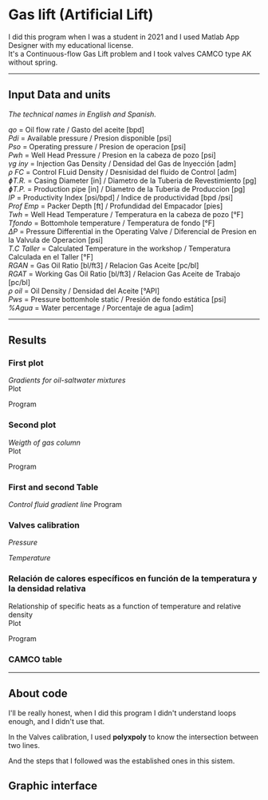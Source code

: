 # **Gas lift (Artificial Lift)**
I did this program when I was a student in 2021 and I used Matlab App Designer with my educational license.   
It's a Continuous-flow Gas Lift problem and I took valves CAMCO type AK without spring.   
_____   
## **Input Data and units**
*The technical names in English and Spanish.* 

*qo* = Oil flow rate / Gasto del aceite [bpd]   
*Pdi* = Available pressure / Presion disponible [psi]   
*Pso* = Operating pressure / Presion de operacion [psi]   
*Pwh* = Well Head Pressure / Presion en la cabeza de pozo [psi]   
*γg iny* = Injection Gas Density / Densidad del Gas de Inyección [adm]   
*ρ FC* = Control FLuid Density / Desnisidad del fluido de Control [adm]   
*ɸT.R.* = Casing Diameter [in] / Diametro de la Tuberia de Revestimiento [pg]    
*ɸT.P.* = Production pipe [in] / Diametro de la Tuberia de Produccion [pg]   
*IP* = Productivity Index [psi/bpd] / Indice de productividad [bpd /psi]   
*Prof Emp* = Packer Depth [ft] / Profundidad del Empacador [pies]   
*Twh* = Well Head Temperature / Temperatura en la cabeza de pozo [°F]    
*Tfondo* = Bottomhole temperature / Temperatura de fondo [°F]   
*ΔP* = Pressure Differential in the Operating Valve / Diferencial de Presion en la Valvula de Operacion [psi]   
*T.C Taller* = Calculated Temperature in the workshop / Temperatura Calculada en el Taller [°F]   
*RGAN* = Gas Oil Ratio [bl/ft3] / Relacion Gas Aceite [pc/bl]   
*RGAT* = Working Gas Oil Ratio [bl/ft3] / Relacion Gas Aceite de Trabajo [pc/bl]   
*ρ oil* = Oil Density / Densidad del Aceite [°API]   
*Pws* = Pressure bottomhole static / Presión de fondo estática [psi]   
*%Agua* = Water percentage / Porcentaje de agua [adim]   
_____
## **Results**   
### First plot   
*Gradients for oil-saltwater mixtures*      
Plot   

Program   

### Second plot   
*Weigth of gas column*   
Plot   

Program   
### First and second Table
*Control fluid gradient line*
Program 

### Valves calibration
*Pressure*   

*Temperature*   
### Relación de calores específicos en función de la temperatura y la densidad relativa
Relationship of specific heats as a function of temperature and relative density   
Plot   

Program   

### CAMCO table

____
## About code
I'll be really honest, when I did this program I didn't understand loops enough, and I didn't use that.   
   
In the Valves calibration, I used **polyxpoly** to know the intersection between two lines.   

And the steps that I followed was the established ones in this sistem.   

## Graphic interface
